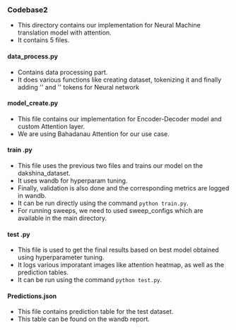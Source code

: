 ### Codebase2

- This directory contains our implementation for Neural Machine translation model with attention.
- It contains 5 files.

#### data_process.py
- Contains data processing part.
- It does various functions like creating dataset, tokenizing it and finally adding '<start>' and '<end>' tokens for Neural network

#### model_create.py
- This file contains our implementation for Encoder-Decoder model and custom Attention layer.
- We are using Bahadanau Attention for our use case.

#### train .py
- This file uses the previous two files and trains our model on the dakshina_dataset.
- It uses wandb for hyperparam tuning.
- Finally, validation is also done and the corresponding metrics are logged in wandb.
- It can be run directly using the command `python train.py`.
- For running sweeps, we need to used sweep_configs which are available in the main directory.

#### test .py
- This file is used to get the final results based on best model obtained using hyperparameter tuning.
- It logs various imporatant images like attention heatmap, as well as the prediction tables.
- It can be run using the command `python test.py`.


#### Predictions.json
- This file contains prediction table for the test dataset.
- This table can be found on the wandb report.